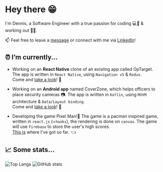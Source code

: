 # Hey there 😁

I'm Dennis, a Software Engineer with a true passion for coding 💻📱 &  working out 🏋️‍♂️.
 
📫 Feel free to leave a [message](mailto:zdennisz@gmail.com) or connect with me via [LinkedIn](https://www.linkedin.com/in/dennis-zabolotny-62802a149/)! 


## ⏰ I’m currently... 
- Working on an **React Native** clone of an exisitng app called OpTarget. The app is written in `React Native`, using `Navigation v5`  & `Redux`.<br>
Come and [take a look](https://github.com/zdennisz/optarget_reactNative)! :eyes:

- Working on an **Android app** named CoverZone, which helps officers to place security cameras 📷. The app is written in `Kotlin`, using `MVVM` architecture & `Data/Layout binding`.<br>
Come and [take a look](https://github.com/zdennisz/CoverZone)! :eyes:

- Developing the game Pixel Man!:space_invader: The game is a pacman inspired game, written in `react.js` (+`hooks`), the rendering is done on `canvas`. The game will use `Firebase` to store the user's high scores.<br>[This is](https://github.com/zdennisz/pixelMan) where I've got so far. :point_left:

## 📈 Some stats... 
![Top Langs](https://github-readme-stats.vercel.app/api/top-langs/?username=zdennisz&theme=tokyonight&hide=assembly)
![GitHub stats](https://github-readme-stats.vercel.app/api?username=zdennisz&show_icons=true&theme=tokyonight)
